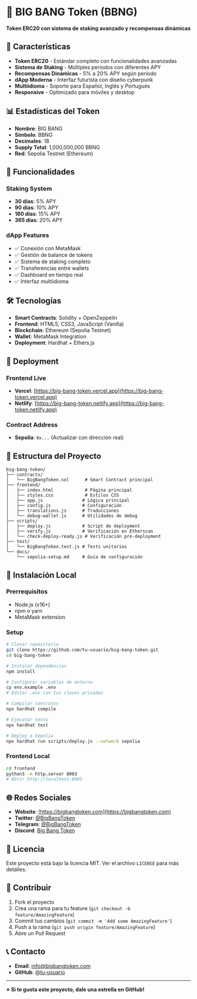 # 🚀 BIG BANG Token (BBNG)

**Token ERC20 con sistema de staking avanzado y recompensas dinámicas**

## 🌟 Características

- **Token ERC20** - Estándar completo con funcionalidades avanzadas
- **Sistema de Staking** - Múltiples períodos con diferentes APY
- **Recompensas Dinámicas** - 5% a 20% APY según período
- **dApp Moderna** - Interfaz futurista con diseño cyberpunk
- **Multiidioma** - Soporte para Español, Inglés y Portugués
- **Responsive** - Optimizado para móviles y desktop

## 📊 Estadísticas del Token

- **Nombre**: BIG BANG
- **Símbolo**: BBNG
- **Decimales**: 18
- **Supply Total**: 1,000,000,000 BBNG
- **Red**: Sepolia Testnet (Ethereum)

## 🎯 Funcionalidades

### **Staking System**
- **30 días**: 5% APY
- **90 días**: 10% APY  
- **180 días**: 15% APY
- **365 días**: 20% APY

### **dApp Features**
- ✅ Conexión con MetaMask
- ✅ Gestión de balance de tokens
- ✅ Sistema de staking completo
- ✅ Transferencias entre wallets
- ✅ Dashboard en tiempo real
- ✅ Interfaz multiidioma

## 🛠️ Tecnologías

- **Smart Contracts**: Solidity + OpenZeppelin
- **Frontend**: HTML5, CSS3, JavaScript (Vanilla)
- **Blockchain**: Ethereum (Sepolia Testnet)
- **Wallet**: MetaMask Integration
- **Deployment**: Hardhat + Ethers.js

## 🚀 Deployment

### **Frontend Live**
- **Vercel**: [https://big-bang-token.vercel.app](https://big-bang-token.vercel.app)
- **Netlify**: [https://big-bang-token.netlify.app](https://big-bang-token.netlify.app)

### **Contract Address**
- **Sepolia**: `0x...` (Actualizar con dirección real)

## 📁 Estructura del Proyecto

```
big-bang-token/
├── contracts/
│   └── BigBangToken.sol      # Smart Contract principal
├── frontend/
│   ├── index.html            # Página principal
│   ├── styles.css            # Estilos CSS
│   ├── app.js               # Lógica principal
│   ├── config.js            # Configuración
│   ├── translations.js      # Traducciones
│   └── debug-wallet.js      # Utilidades de debug
├── scripts/
│   ├── deploy.js            # Script de deployment
│   ├── verify.js            # Verificación en Etherscan
│   └── check-deploy-ready.js # Verificación pre-deployment
├── test/
│   └── BigBangToken.test.js # Tests unitarios
└── docs/
    └── sepolia-setup.md     # Guía de configuración
```

## 🔧 Instalación Local

### **Prerrequisitos**
- Node.js (v16+)
- npm o yarn
- MetaMask extension

### **Setup**
```bash
# Clonar repositorio
git clone https://github.com/tu-usuario/big-bang-token.git
cd big-bang-token

# Instalar dependencias
npm install

# Configurar variables de entorno
cp env.example .env
# Editar .env con tus claves privadas

# Compilar contratos
npx hardhat compile

# Ejecutar tests
npx hardhat test

# Deploy a Sepolia
npx hardhat run scripts/deploy.js --network sepolia
```

### **Frontend Local**
```bash
cd frontend
python3 -m http.server 8003
# Abrir http://localhost:8003
```

## 🌐 Redes Sociales

- **Website**: [https://bigbangtoken.com](https://bigbangtoken.com)
- **Twitter**: [@BigBangToken](https://twitter.com/BigBangToken)
- **Telegram**: [@BigBangToken](https://t.me/BigBangToken)
- **Discord**: [Big Bang Token](https://discord.gg/bigbangtoken)

## 📄 Licencia

Este proyecto está bajo la licencia MIT. Ver el archivo `LICENSE` para más detalles.

## 🤝 Contribuir

1. Fork el proyecto
2. Crea una rama para tu feature (`git checkout -b feature/AmazingFeature`)
3. Commit tus cambios (`git commit -m 'Add some AmazingFeature'`)
4. Push a la rama (`git push origin feature/AmazingFeature`)
5. Abre un Pull Request

## 📞 Contacto

- **Email**: info@bigbangtoken.com
- **GitHub**: [@tu-usuario](https://github.com/tu-usuario)

---

**⭐ Si te gusta este proyecto, dale una estrella en GitHub!** 